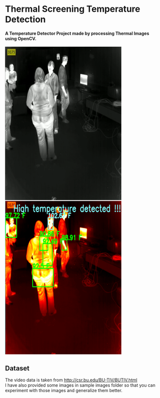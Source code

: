 # Thermal Screening Temperature Detection

#### A Temperature Detector Project made by processing Thermal Images using OpenCV.

<div class="row">
    <img src="sample images/Screenshot (206).png" width=380 height=500 >
    <img src="outputs/Screenshot (191).png" width=380 height=500>
</div>

## Dataset
The video data is taken from http://csr.bu.edu/BU-TIV/BUTIV.html <br>
I have also provided some images in sample images folder so that you can experiment with those images and generalize 
them better.

           
    
        
        
